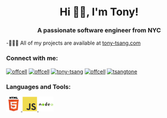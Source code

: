 <h1 align="center">Hi 👋🏻, I'm Tony!</h1>
<h3 align="center">A passionate software engineer from NYC</h3>

-👨🏻‍💻 All of my projects are available at [tony-tsang.com](https://www.tony-tsang.com)

<h3 align="left">Connect with me:</h3>
<p align="left">
<a href="https://codepen.io/offcell" target="_blank"><img align="center" src="https://cdn.jsdelivr.net/npm/simple-icons@5.14.0/icons/codepen.svg" alt="offcell" height="30" width="40" /></a>
<a href="https://twitter.com/tonetsang" target="_blank"><img align="center" src="https://cdn.jsdelivr.net/npm/simple-icons@3.0.1/icons/twitter.svg" alt="offcell" height="30" width="40" /></a>
<a href="https://linkedin.com/in/tony-tsang" target="_blank"><img align="center" src="https://cdn.jsdelivr.net/npm/simple-icons@3.0.1/icons/linkedin.svg" alt="tony-tsang" height="30" width="40" /></a>
<a href="https://fb.com/offcell" target="_blank"><img align="center" src="https://cdn.jsdelivr.net/npm/simple-icons@3.0.1/icons/facebook.svg" alt="offcell" height="30" width="40" /></a>
<a href="https://instagram.com/tonetsang" target="_blank"><img align="center" src="https://cdn.jsdelivr.net/npm/simple-icons@3.0.1/icons/instagram.svg" alt="tsangtone" height="30" width="40" /></a>
</p>

<h3 align="left">Languages and Tools:</h3>
<p align="left"> <a href="https://www.w3.org/html/" target="_blank"> <img src="https://raw.githubusercontent.com/devicons/devicon/master/icons/html5/html5-original-wordmark.svg" alt="html5" width="40" height="40"/> </a> <a href="https://developer.mozilla.org/en-US/docs/Web/JavaScript" target="_blank"> <img src="https://raw.githubusercontent.com/devicons/devicon/master/icons/javascript/javascript-original.svg" alt="javascript" width="40" height="40"/> </a> <a href="https://nodejs.org" target="_blank"> <img src="https://raw.githubusercontent.com/devicons/devicon/master/icons/nodejs/nodejs-original-wordmark.svg" alt="nodejs" width="40" height="40"/> </a> </p>
